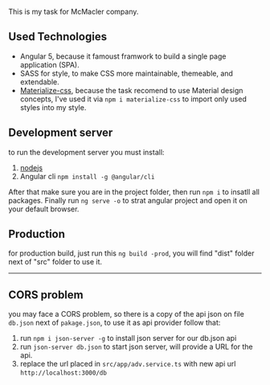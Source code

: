 This is my task for McMacler company.


## Used Technologies

* Angular 5, because it famoust framwork to build a single page application (SPA).
* SASS for style, to make CSS more maintainable, themeable, and extendable.
* [Materialize-css](http://materializecss.com/), because the task recomend to use Material design concepts, I've used it via `npm i materialize-css` to import only used styles into my style.


## Development server

to run the development server you must install:
1. [nodejs](https://nodejs.org/)
1. Angular cli `npm install -g @angular/cli`

After that make sure you are in the project folder, then run `npm i` to insatll all packages.
Finally run `ng serve -o` to strat angular project and open it on your default browser.

## Production

for production build, just run this `ng build -prod`, you will find "dist" folder next of "src" folder to use it.


---------------

## CORS problem

you may face a CORS problem, so there is a copy of the api json on file `db.json` next of `pakage.json`, to use it as api provider follow that:
1. run `npm i json-server -g` to install json server for our db.json api
1. run `json-server db.json` to start json server, will provide a URL for the api.
1. replace the url placed in `src/app/adv.service.ts` with new api url `http://localhost:3000/db`
